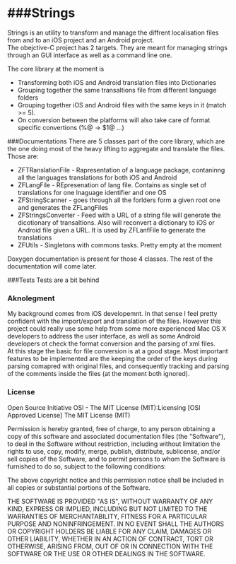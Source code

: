 ###Strings
=======

Strings is an utility to transform and manage the diffrent localisation files from and to an iOS project and an Android project.<br>
The obejctive-C project has 2 targets. They are meant for managing strings through an GUI interface as well as a command line one.<br>

The core library at the moment is 
- Transforming both iOS and Android translation files into Dictionaries
- Grouping together the same transaltions file from different language folders
- Grouping together iOS and Android files with the same keys in it (match >= 5).
- On conversion between the platforms will also take care of format specific convertions (%@ -> $1@ ...)


###Documentations
There are 5 classes part of the core library, which are the one doing most of the heavy lifting to aggregate and translate the files.<br>
Those are:<br>

- ZFTRanslationFile - Rapresentation of a language package, contaninng all the languages translations for both iOS and Android
- ZFLangFile - REpresenation of lang file. Contains as single set of translations for one lnaguage identifier and one OS
- ZFStringScanner - goes through all the forlders form a given root one and generates the ZFLangFiles
- ZFStringsConverter - Feed with a URL of a string file will generate the dicotionary of transaltions. Also will reconvert a dictionary to iOS or Android file given a URL. It is used by ZFLanfFile to generate the translations
- ZFUtils - Singletons with commons tasks. Pretty empty at the moment

Doxygen documentation is present for those 4 classes. The rest of the documentation will come later.

###Tests
Tests are a bit behind

### Aknolegment
My background comes from iOS developemnt. In that sense I feel pretty confident with the import/export and translation of the files. However this project could really use some help from some more experienced Mac OS X developers to address the user interface, as well as some Android developers ot check the format conversion and the parsing of xml files.<br>
At this stage the basic for file conversion is at a good stage. Most important features to be implemented are the keeping the order of the keys during parsing comapred with original files, and consequently tracking and parsing of the comments inside the files (at the moment both ignored).<br>


### License
Open Source Initiative OSI - The MIT License (MIT):Licensing [OSI Approved License] The MIT License (MIT)<br>

Permission is hereby granted, free of charge, to any person obtaining a copy of this software and associated documentation files (the "Software"), to deal in the Software without restriction, including without limitation the rights to use, copy, modify, merge, publish, distribute, sublicense, and/or sell copies of the Software, and to permit persons to whom the Software is furnished to do so, subject to the following conditions:<br>

The above copyright notice and this permission notice shall be included in all copies or substantial portions of the Software.<br>

THE SOFTWARE IS PROVIDED "AS IS", WITHOUT WARRANTY OF ANY KIND, EXPRESS OR IMPLIED, INCLUDING BUT NOT LIMITED TO THE WARRANTIES OF MERCHANTABILITY, FITNESS FOR A PARTICULAR PURPOSE AND NONINFRINGEMENT. IN NO EVENT SHALL THE AUTHORS OR COPYRIGHT HOLDERS BE LIABLE FOR ANY CLAIM, DAMAGES OR OTHER LIABILITY, WHETHER IN AN ACTION OF CONTRACT, TORT OR OTHERWISE, ARISING FROM, OUT OF OR IN CONNECTION WITH THE SOFTWARE OR THE USE OR OTHER DEALINGS IN THE SOFTWARE.<br>